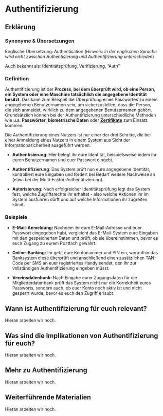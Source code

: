 # Authentifizierung
## Erklärung

### Synonyme & Übersetzungen

Englische Übersetzung: Authentication (*Hinweis: in der englischen Sprache wird nicht zwischen Authentisierung und Authentifizierung unterschieden*)

Auch bekannt als: Identitätsprüfung, Verifizierung, “Auth”

### Definition

Authentifizierung ist der **Prozess, bei dem überprüft wird, ob eine Person, ein System oder eine Maschine tatsächlich die angegebene Identität besitzt**. Das kann zum Beispiel die Überprüfung eines Passwortes zu einem angegebenen Benutzernamen sein, um sicherzustellen, dass die Person, die sich anmeldet, wirklich zu dem angegebenen Benutzernamen gehört. Grundsätzlich können bei der Authentifizierung unterschiedliche Methoden wie u.a. **Passwörter**, **biometrische Daten** oder [**Zertifikate**](https://civic-data.de/selbstlernmaterial/#zertifikat) zum Einsatz kommen.

Die Authentifizierung eines Nutzers ist nur einer der drei Schritte, die bei einer Anmeldung eines Nutzers in einem System aus Sicht der Informationssicherheit ausgeführt werden:

- **Authentisierung**: Hier belegt ihr eure Identität, beispielsweise indem ihr euren Benutzernamen und euer Passwort eingebt.

- **Authentifizierung**: Das System prüft nun eure angegebene Identität, kontrolliert eure Eingaben und fordert bei Bedarf weitere Nachweise an (etwa bei der Multi-Faktor-Authentifizierung).

- **Autorisierung**: Nach erfolgreicher Identitätsprüfung legt das System fest, welche Zugriffsrechte ihr erhaltet - also welche Aktionen ihr im System ausführen dürft und auf welche Informationen ihr zugreifen könnt.

### Beispiele

- **E-Mail-Anmeldung:** Nachdem ihr eure E-Mail-Adresse und euer Passwort eingegeben habt, vergleicht das E-Mail-System eure Eingaben mit den gespeicherten Daten und prüft, ob sie übereinstimmen, bevor es euch Zugang zu eurem Postfach gewährt.

- **Online-Banking:** Ihr gebt eure Kontonummer und PIN ein, woraufhin das Banksystem diese überprüft und anschließend einen zusätzlichen TAN-Code per SMS an euer registriertes Handy sendet, den ihr zur vollständigen Authentifizierung eingeben müsst.

- **Vereinsdatenbank:** Nach Eingabe eurer Zugangsdaten für die Mitgliederdatenbank prüft das System nicht nur die Korrektheit eures Passworts, sondern auch, ob euer Konto noch aktiv ist und nicht gesperrt wurde, bevor es euch den Zugriff erlaubt.

  
## Wann ist Authentifizierung für euch relevant?
Hieran arbeiten wir noch.

## Was sind die Implikationen von Authentifizierung für euch? 
Hieran arbeiten wir noch.

## Mehr zu Authentifizierung   
Hieran arbeiten wir noch.

## Weiterführende Materialien
Hieran arbeiten wir noch.

